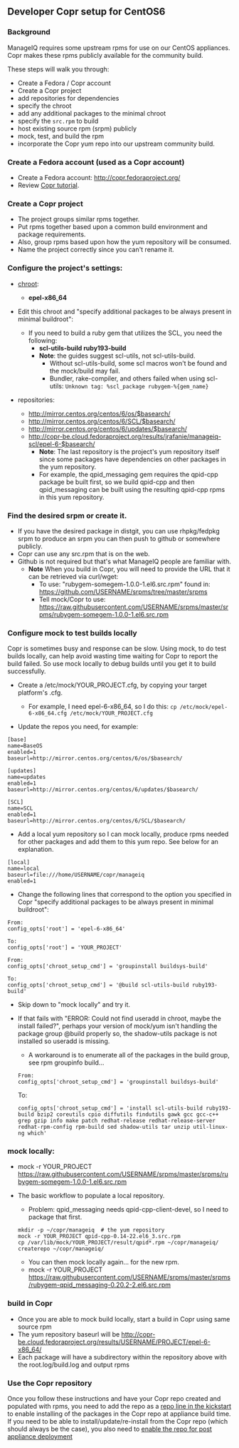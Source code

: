 ---
---
## Developer Copr setup for CentOS6

### Background

ManageIQ requires some upstream rpms for use on our CentOS appliances.
Copr makes these rpms publicly available for the community build.

These steps will walk you through:

* Create a Fedora / Copr account
* Create a Copr project
* add repositories for dependencies
* specify the chroot
* add any additional packages to the minimal chroot
* specify the `src.rpm` to build
* host existing source rpm (srpm) publicly
* mock, test, and build the rpm
* incorporate the Copr yum repo into our upstream community build.


###  Create a Fedora account (used as a Copr account)
* Create a Fedora account: http://copr.fedoraproject.org/
* Review [Copr tutorial](https://fedorahosted.org/copr/wiki/ScreenshotsTutorial).

### Create a Copr project

* The project groups similar rpms together.
* Put rpms together based upon a common build environment and package requirements.
* Also, group rpms based upon how the yum repository will be consumed.
* Name the project correctly since you can't rename it.

### Configure the project's settings:

* [chroot](https://help.ubuntu.com/community/BasicChroot):
  * **epel-x86_64**
* Edit this chroot and "specify additional packages to be always present in minimal buildroot":
  * If you need to build a ruby gem that utilizes the SCL, you need the following:
    * **scl-utils-build ruby193-build**
    * **Note**: the guides suggest scl-utils, not scl-utils-build.
      * Without scl-utils-build, some scl macros won't be found and the mock/build may fail.
      * Bundler, rake-compiler, and others failed when using scl-utils: ```Unknown tag: %scl_package rubygem-%{gem_name}```

* repositories:
  * http://mirror.centos.org/centos/6/os/$basearch/
  * http://mirror.centos.org/centos/6/SCL/$basearch/
  * http://mirror.centos.org/centos/6/updates/$basearch/
  * http://copr-be.cloud.fedoraproject.org/results/jrafanie/manageiq-scl/epel-6-$basearch/
    * **Note**: The last repository is the project's yum repository itself since some packages have dependencies on other packages in the yum repository.
    * For example, the qpid_messaging gem requires the qpid-cpp package be built first, so we build qpid-cpp and then qpid_messaging can be built using the resulting qpid-cpp rpms in this yum repository.

### Find the desired srpm or create it.

* If you have the desired package in distgit, you can use rhpkg/fedpkg srpm to produce an srpm you can then push to github or somewhere publicly.
* Copr can use any src.rpm that is on the web.
* Github is not required but that's what ManageIQ people are familiar with.
  * **Note** When you build in Copr, you will need to provide the URL that it can be retrieved via curl/wget:
    * To use: "rubygem-somegem-1.0.0-1.el6.src.rpm" found in: https://github.com/USERNAME/srpms/tree/master/srpms
    * Tell mock/Copr to use: https://raw.githubusercontent.com/USERNAME/srpms/master/srpms/rubygem-somegem-1.0.0-1.el6.src.rpm

### Configure mock to test builds locally

Copr is sometimes busy and response can be slow. Using mock, to do test builds locally, can help avoid wasting time waiting for Copr to report the build failed. So use mock locally to debug builds until you get it to build successfully.

* Create a /etc/mock/YOUR_PROJECT.cfg, by copying your target platform's .cfg.
  * For example, I need epel-6-x86_64, so I do this:
  ``` cp /etc/mock/epel-6-x86_64.cfg /etc/mock/YOUR_PROJECT.cfg ```


* Update the repos you need, for example:

```
[base]
name=BaseOS
enabled=1
baseurl=http://mirror.centos.org/centos/6/os/$basearch/

[updates]
name=updates
enabled=1
baseurl=http://mirror.centos.org/centos/6/updates/$basearch/

[SCL]
name=SCL
enabled=1
baseurl=http://mirror.centos.org/centos/6/SCL/$basearch/
```

* Add a local yum repository so I can mock locally, produce rpms needed for other packages and add them to this yum repo.  See below for an explanation.

```
[local]
name=local
baseurl=file:///home/USERNAME/copr/manageiq
enabled=1
```

* Change the following lines that correspond to the option you specified in Copr "specify additional packages to be always present in minimal buildroot":

```
From:
config_opts['root'] = 'epel-6-x86_64'

To:
config_opts['root'] = 'YOUR_PROJECT'
```

```
From:
config_opts['chroot_setup_cmd'] = 'groupinstall buildsys-build'

To:
config_opts['chroot_setup_cmd'] = '@build scl-utils-build ruby193-build'
```

* Skip down to "mock locally" and try it.

* If that fails with "ERROR: Could not find useradd in chroot, maybe the install failed?",
perhaps your version of mock/yum isn't handling the package group @build properly so, the shadow-utils package is not installed so useradd is missing.

  * A workaround is to enumerate all of the packages in the build group, see rpm groupinfo build...

  ```
  From:
  config_opts['chroot_setup_cmd'] = 'groupinstall buildsys-build'
  ```

  To:
  ```
  config_opts['chroot_setup_cmd'] = 'install scl-utils-build ruby193-build bzip2 coreutils cpio diffutils findutils gawk gcc gcc-c++ grep gzip info make patch redhat-release redhat-release-server redhat-rpm-config rpm-build sed shadow-utils tar unzip util-linux-ng which'
  ```

### mock locally:

* mock -r YOUR_PROJECT https://raw.githubusercontent.com/USERNAME/srpms/master/srpms/rubygem-somegem-1.0.0-1.el6.src.rpm

* The basic workflow to populate a local repository.
  * Problem: qpid_messaging needs qpid-cpp-client-devel, so I need to package that first.

  ```
  mkdir -p ~/copr/manageiq  # the yum repository
  mock -r YOUR_PROJECT qpid-cpp-0.14-22.el6_3.src.rpm
  cp /var/lib/mock/YOUR_PROJECT/result/qpid*.rpm ~/copr/manageiq/
  createrepo ~/copr/manageiq/
  ```

  * You can then mock locally again... for the new rpm.
  * mock -r YOUR_PROJECT https://raw.githubusercontent.com/USERNAME/srpms/master/srpms/rubygem-qpid_messaging-0.20.2-2.el6.src.rpm

### build in Copr

* Once you are able to mock build locally, start a build in Copr using same source rpm
* The yum repository baseurl will be http://copr-be.cloud.fedoraproject.org/results/USERNAME/PROJECT/epel-6-x86_64/
* Each package will have a subdirectory within the repository above with the root.log/build.log and output rpms

### Use the Copr repository

Once you follow these instructions and have your Copr repo created and populated with rpms, you need to add the repo as a [repo line in the kickstart](https://github.com/ManageIQ/manageiq/blob/0d7eb30b165fa575521a19c02c9965031c33656e/build/kickstarts/base.ks.erb#L20) to enable installing of the packages in the Copr repo at appliance build time.  If you need to be able to install/update/re-install from the Copr repo (which should always be the case), you also need to [enable the repo for post appliance deployment](https://github.com/ManageIQ/manageiq/blob/0d7eb30b165fa575521a19c02c9965031c33656e/build/kickstarts/base.ks.erb#L215) 
